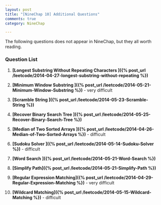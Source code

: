 ```yaml
---
layout: post
title: "[NineChap 10] Additional Questions"
comments: true
category: NineChap

---
```


The following questions does not appear in NineChap, but they all worth reading. 

### Question List 

1. __[Longest Substring Without Repeating Characters ]({% post_url /leetcode/2014-04-27-longest-substring-without-repeating %})__

1. __[Minimum Window Substring ]({% post_url /leetcode/2014-05-21-Minimum-Window-Substring %})__ - very difficult

1. __[Scramble String ]({% post_url /leetcode/2014-05-23-Scramble-String %})__

1. __[Recover Binary Search Tree ]({% post_url /leetcode/2014-05-25-Recover-Binary-Search-Tree %})__

1. __[Median of Two Sorted Arrays ]({% post_url /leetcode/2014-04-26-Median-of-Two-Sorted-Arrays %})__ - difficult

1. __[Sudoku Solver ]({% post_url /leetcode/2014-05-14-Sudoku-Solver %})__ - difficult

1. __[Word Search ]({% post_url /leetcode/2014-05-21-Word-Search %})__

1. __[Simplify Path]({% post_url /leetcode/2014-05-21-Simplify-Path %})__

1. __[Regular Expression Matching]({% post_url /leetcode/2014-04-29-Regular-Expression-Matching %})__ - very difficult

1. __[Wildcard Matching]({% post_url /leetcode/2014-05-15-Wildcard-Matching %})__ - difficult
